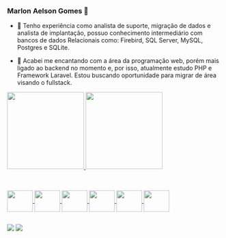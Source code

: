 ### Marlon Aelson Gomes 👋

- 🔭 Tenho experiência como analista de suporte, migração de dados e analista de implantação, possuo conhecimento intermediário com bancos de dados Relacionais como: Firebird, SQL Server, MySQL, Postgres e SQLite.

- 🌱 Acabei me encantando com a área da programação web, porém mais ligado ao backend no momento e, por isso, atualmente estudo PHP e Framework Laravel. Estou buscando oportunidade para migrar de área visando o fullstack.

 <div>
  <a href="https://github.com/MarlonAelson">
  <img height="180em" src="https://github-readme-stats.vercel.app/api?username=MarlonAelson&show_icons=true&theme=tokyonight&include_all_commits=true&count_private=true"/>
  <img height="180em" src="https://github-readme-stats.vercel.app/api/top-langs/?username=MarlonAelson&layout=compact&langs_count=10&theme=tokyonight"/>
</div>
 
 ##

<div style="display: inline_block"><br>
  <img align="center" height="50" width="60" src="https://icongr.am/devicon/php-original.svg?size=128&color=currentColor">
  <img align="center" height="50" width="60" src="https://cdn.jsdelivr.net/gh/devicons/devicon/icons/laravel/laravel-plain-wordmark.svg" />
  <img align="center" height="50" width="60" src="https://cdn.jsdelivr.net/gh/devicons/devicon/icons/mysql/mysql-original-wordmark.svg" />
  <img align="center" height="50" width="60" src="https://cdn.jsdelivr.net/gh/devicons/devicon/icons/postgresql/postgresql-original-wordmark.svg" />
  <img align="center" height="50" width="60" src="https://cdn.jsdelivr.net/gh/devicons/devicon/icons/sqlite/sqlite-original-wordmark.svg" /> 
  <img align="center" height="50" width="60" src="https://cdn.jsdelivr.net/gh/devicons/devicon/icons/microsoftsqlserver/microsoftsqlserver-plain-wordmark.svg" />
</div>
  
  ##
  
  <div> 
  <a href = "mailto:marlon.aelson.gomes@gmail.com"><img src="https://img.shields.io/badge/-Gmail-%23333?style=for-the-badge&logo=gmail&logoColor=white" target="_blank"></a>
  <a href="https://br.linkedin.com/in/marlon-aelson-481688149" target="_blank"><img src="https://img.shields.io/badge/-LinkedIn-%230077B5?style=for-the-badge&logo=linkedin&logoColor=white" target="_blank"></a> 
 
<!--   ![Snake animation](https://github.com/handersonsilva/handersonsilva/blob/output/github-contribution-grid-snake.svg) -->
 
</div>

